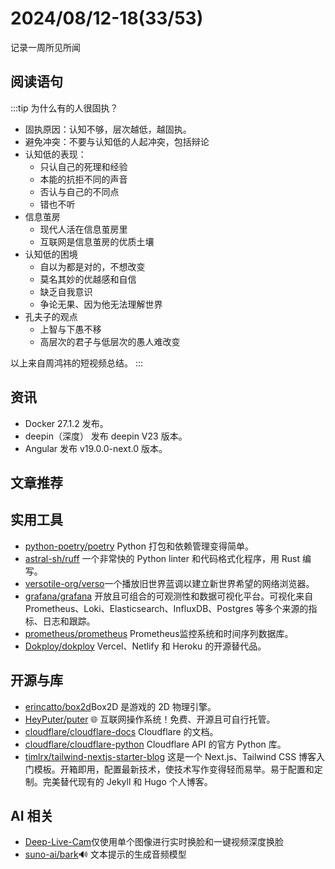 # 2024/08/12-18(33/53)

记录一周所见所闻

## 阅读语句

:::tip
为什么有的人很固执？

- 固执原因：认知不够，层次越低，越固执。
- 避免冲突：不要与认知低的人起冲突，包括辩论
- 认知低的表现：
  - 只认自己的死理和经验
  - 本能的抗拒不同的声音
  - 否认与自己的不同点
  - 错也不听
- 信息茧房
  - 现代人活在信息茧房里
  - 互联网是信息茧房的优质土壤
- 认知低的困境
  - 自以为都是对的，不想改变
  - 莫名其妙的优越感和自信
  - 缺乏自我意识
  - 争论无果、因为他无法理解世界
- 孔夫子的观点
  - 上智与下愚不移
  - 高层次的君子与低层次的愚人难改变

以上来自周鸿祎的短视频总结。
:::

## 资讯

- Docker 27.1.2 发布。
- deepin（深度） 发布 deepin V23 版本。
- Angular 发布 v19.0.0-next.0 版本。

## 文章推荐



## 实用工具

- [python-poetry/poetry](https://github.com/python-poetry/poetry) Python 打包和依赖管理变得简单。
- [astral-sh/ruff](https://github.com/astral-sh/ruff) 一个非常快的 Python linter 和代码格式化程序，用 Rust 编写。
- [versotile-org/verso](https://github.com/versotile-org/verso)一个播放旧世界蓝调以建立新世界希望的网络浏览器。
- [grafana/grafana](https://github.com/grafana/grafana) 开放且可组合的可观测性和数据可视化平台。可视化来自 Prometheus、Loki、Elasticsearch、InfluxDB、Postgres 等多个来源的指标、日志和跟踪。
- [prometheus/prometheus](https://github.com/prometheus/prometheus) Prometheus监控系统和时间序列数据库。
- [Dokploy/dokploy](https://github.com/Dokploy/dokploy) Vercel、Netlify 和 Heroku 的开源替代品。

## 开源与库

- [erincatto/box2d](https://github.com/erincatto/box2d)Box2D 是游戏的 2D 物理引擎。
- [HeyPuter/puter](https://github.com/HeyPuter/puter) 🌐 互联网操作系统！免费、开源且可自行托管。
- [cloudflare/cloudflare-docs](https://github.com/cloudflare/cloudflare-docs) Cloudflare 的文档。
- [cloudflare/cloudflare-python](https://github.com/cloudflare/cloudflare-python) Cloudflare API 的官方 Python 库。
- [timlrx/tailwind-nextjs-starter-blog](https://github.com/timlrx/tailwind-nextjs-starter-blog) 这是一个 Next.js、Tailwind CSS 博客入门模板。开箱即用，配置最新技术，使技术写作变得轻而易举。易于配置和定制。完美替代现有的 Jekyll 和 Hugo 个人博客。

## AI 相关

- [Deep-Live-Cam](https://github.com/hacksider/Deep-Live-Cam)仅使用单个图像进行实时换脸和一键视频深度换脸
- [suno-ai/bark](https://github.com/suno-ai/bark)🔊 文本提示的生成音频模型

